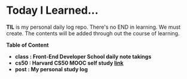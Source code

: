 # Today I Learned...

**TIL** is my personal daily log repo.
There's no END in learning. We must create.
The contents will be added through out the course of learning.

**Table of Content**

+ **class : Front-End Developer School daily note takings**
+ **cs50 : Harvard CS50 MOOC self study   [link](https://youtu.be/at6ye_ZW1wQ)**
+ **post : My personal study log**

